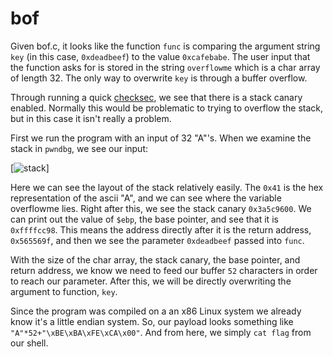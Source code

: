 # bof

Given bof.c, it looks like the function `func` is comparing the argument string `key` (in this case, `0xdeadbeef`) to the value `0xcafebabe`. The user input that the function asks for is stored in the string `overflowme` which is a char array of length 32. The only way to overwrite `key` is through a buffer overflow.

Through running a quick [checksec](https://github.com/slimm609/checksec.sh), we see that there is a stack canary enabled. Normally this would be problematic to trying to overflow the stack, but in this case it isn't really a problem.

First we run the program with an input of 32 "A"'s. When we examine the stack in `pwndbg`, we see our input: 

[![stack](https://github.com/JonathanLPoch/Wargames-CTFs/blob/master/pwnable.kr/bof/stack.png)]


Here we can see the layout of the stack relatively easily. The `0x41` is the hex representation of the ascii "A", and we can see where the variable overflowme lies. Right after this, we see the stack canary `0x3a5c9600`. We can print out the value of `$ebp`, the base pointer, and see that it is `0xffffcc98`. This means the address directly after it is the return address, `0x565569f`, and then we see the parameter `0xdeadbeef` passed into `func`.

With the size of the char array, the stack canary, the base pointer, and return address, we know we need to feed our buffer `52` characters in order to reach our parameter. After this, we will be directly overwriting the argument to function, `key`.

Since the program was compiled on a an x86 Linux system we already know it's a little endian system. So, our payload looks something like `"A"*52+"\xBE\xBA\xFE\xCA\x00"`. And from here, we simply `cat flag` from our shell.
